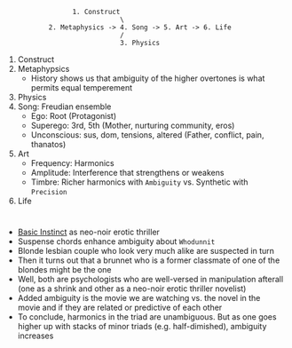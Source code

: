                      1. Construct
                                 \
               2. Metaphysics -> 4. Song -> 5. Art -> 6. Life
                                 /
                                 3. Physics

  1. Construct
  2. Metaphypsics
     - History shows us that ambiguity of the higher overtones is what permits equal temperement
  3. Physics
  4. Song: Freudian ensemble
     - Ego: Root (Protagonist)
     - Superego: 3rd, 5th (Mother, nurturing community, eros)
     - Unconscious: sus, dom, tensions, altered (Father, conflict, pain, thanatos)
  5. Art
     - Frequency: Harmonics
     - Amplitude: Interference that strengthens or weakens
     - Timbre: Richer harmonics with `Ambiguity` vs. Synthetic with `Precision`
  6. Life

# 

- [Basic Instinct](https://en.wikipedia.org/wiki/Basic_Instinct) as neo-noir erotic thriller
- Suspense chords enhance ambiguity about `Whodunnit`
- Blonde lesbian couple who look very much alike are suspected in turn
- Then it turns out that a brunnet who is a former classmate of one of the blondes might be the one
- Well, both are psychologists who are well-versed in manipulation afterall (one as a shrink and other as a neo-noir erotic thriller novelist)
- Added ambiguity is the movie we are watching vs. the novel in the movie and if they are related or predictive of each other
- To conclude, harmonics in the triad are unambiguous. But as one goes higher up with stacks of minor triads (e.g. half-dimished), ambiguity increases
